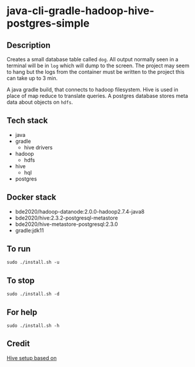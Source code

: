 # java-cli-gradle-hadoop-hive-postgres-simple

## Description
Creates a small database table
called `dog`. All output normally
seen in a terminal will be in `log` which will dump to the screen. The project may seem to hang but the logs from the container must be written to the project this can take up to 3 min.

A java gradle build, that connects to hadoop filesystem.
Hive is used in place of map reduce to translate queries.
A postgres database stores meta data about objects on `hdfs`.

## Tech stack
- java
- gradle
  - hive drivers
- hadoop
  - hdfs
- hive
  - hql
- postgres

## Docker stack
- bde2020/hadoop-datanode:2.0.0-hadoop2.7.4-java8
- bde2020/hive:2.3.2-postgresql-metastore
- bde2020/hive-metastore-postgresql:2.3.0
- gradle:jdk11

## To run
`sudo ./install.sh -u`

## To stop
`sudo ./install.sh -d`

## For help
`sudo ./install.sh -h`

## Credit
[Hive setup based on](https://hshirodkar.medium.com/apache-hive-on-docker-4d7280ac6f8e)
